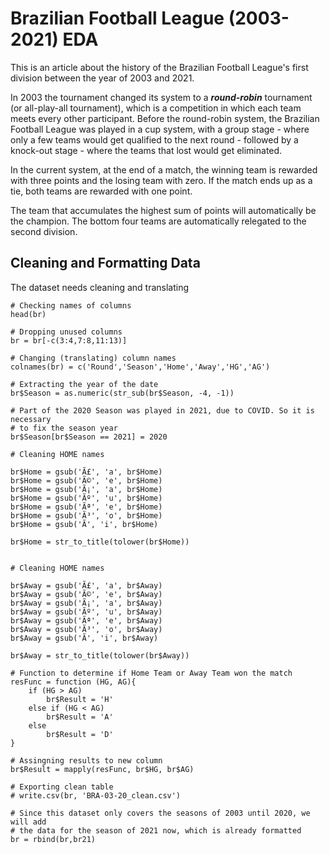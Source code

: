 # Brazilian Football League (2003-2021) EDA

This is an article about the history of the Brazilian Football League's first division between the year of 2003 and 2021. 

In 2003 the tournament changed its system to a _**round-robin**_ tournament (or all-play-all tournament), which is a competition in which each team meets every other participant. Before the round-robin system, the Brazilian Football League was played in a cup system, with a group stage - where only a few teams would get qualified to the next round - followed by a knock-out stage - where the teams that lost would get eliminated.

In the current system, at the end of a match, the winning team is rewarded with three points and the losing team with zero. If the match ends up as a tie, both teams are rewarded with one point.

The team that accumulates the highest sum of points will automatically be the champion. The bottom four teams are automatically relegated to the second division.

## Cleaning and Formatting Data

The dataset needs cleaning and translating

```
# Checking names of columns
head(br)

# Dropping unused columns
br = br[-c(3:4,7:8,11:13)]

# Changing (translating) column names
colnames(br) = c('Round','Season','Home','Away','HG','AG')

# Extracting the year of the date
br$Season = as.numeric(str_sub(br$Season, -4, -1))

# Part of the 2020 Season was played in 2021, due to COVID. So it is necessary
# to fix the season year
br$Season[br$Season == 2021] = 2020

# Cleaning HOME names

br$Home = gsub('Ã£', 'a', br$Home)
br$Home = gsub('Ã©', 'e', br$Home)
br$Home = gsub('Ã¡', 'a', br$Home)
br$Home = gsub('Ãº', 'u', br$Home)
br$Home = gsub('Ãª', 'e', br$Home)
br$Home = gsub('Ã³', 'o', br$Home)
br$Home = gsub('Ã', 'i', br$Home)

br$Home = str_to_title(tolower(br$Home))


# Cleaning HOME names

br$Away = gsub('Ã£', 'a', br$Away)
br$Away = gsub('Ã©', 'e', br$Away)
br$Away = gsub('Ã¡', 'a', br$Away)
br$Away = gsub('Ãº', 'u', br$Away)
br$Away = gsub('Ãª', 'e', br$Away)
br$Away = gsub('Ã³', 'o', br$Away)
br$Away = gsub('Ã', 'i', br$Away)

br$Away = str_to_title(tolower(br$Away))

# Function to determine if Home Team or Away Team won the match
resFunc = function (HG, AG){
    if (HG > AG)
        br$Result = 'H'
    else if (HG < AG)
        br$Result = 'A'
    else
        br$Result = 'D'
}

# Assingning results to new column
br$Result = mapply(resFunc, br$HG, br$AG)

# Exporting clean table
# write.csv(br, 'BRA-03-20_clean.csv')

# Since this dataset only covers the seasons of 2003 until 2020, we will add
# the data for the season of 2021 now, which is already formatted
br = rbind(br,br21)

```
